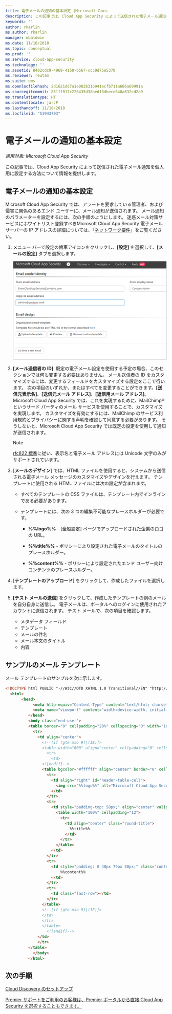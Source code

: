 ```yaml
---
title: 電子メールの通知の基本設定 |Microsoft Docs
description: この記事では、Cloud App Security によって送信された電子メール通知を個人用に設定する方法について情報を提供します。
keywords: ''
author: rkarlin
ms.author: rkarlin
manager: mbaldwin
ms.date: 11/16/2018
ms.topic: conceptual
ms.prod: ''
ms.service: cloud-app-security
ms.technology: ''
ms.assetid: 8402cdc9-4969-4150-b567-ccc9d75e5370
ms.reviewer: reutam
ms.suite: ems
ms.openlocfilehash: 2d1621dd7a1e082631b941ecfb711a686a69991a
ms.sourcegitcommit: 851ff017c226435d38bed18dbece640a632cd2a0
ms.translationtype: HT
ms.contentlocale: ja-JP
ms.lasthandoff: 11/18/2018
ms.locfileid: "51943703"
---
```

# <a name="email-notification-preferences"></a>電子メールの通知の基本設定

*適用対象: Microsoft Cloud App Security*

この記事では、Cloud App Security によって送信された電子メール通知を個人用に設定する方法について情報を提供します。

## <a name="mailsettings"></a> 電子メールの通知の基本設定  

 Microsoft Cloud App Security では、アラートを要求している管理者、および侵害に関係のあるエンド ユーザーに、メール通知が送信されます。 メール通知のパラメーターを設定するには、次の手順のようにします。 迷惑メール対策サービスにホワイトリスト登録すべきMicrosoft Cloud App Security 電子メール サーバーの IP アドレスの詳細については、「[ネットワーク要件](network-requirements.md)」をご覧ください。

1. メニュー バーで設定の歯車アイコンをクリックし、**[設定]** を選択して、**[メールの設定]** タブを選択します。  

   ![メールの設定](./media/mail-settings-config.png)

2. **[メール送信者の ID]**: 既定の電子メール設定を使用する予定の場合、このセクションでは何も変更する必要はありません。 メール送信者の ID をカスタマイズするには、変更するフィールドをカスタマイズする設定をここで行います。 次の項目のいずれか、またはすべてを変更することができます。**[送信元表示名]**、**[送信元メール アドレス]**、**[返信用メール アドレス]**。 Microsoft Cloud App Security では、これを実現するために、MailChimp® というサード パーティのメール サービスを使用することで、カスタマイズを実現します。 カスタマイズを有効にするには、MailChimp のサービス利用規約とプライバシーに関する声明を確認して同意する必要があります。 そうしないと、Microsoft Cloud App Security では既定の設定を使用して通知が送信されます。
 
   > [!NOTE]
   > [rfc822 標準](http://www.rfc-editor.org/rfc/rfc822.txt)に従い、表示名と電子メール アドレスには Unicode 文字のみがサポートされています。

  
3. [**メールのデザイン**] では、HTML ファイルを使用すると、システムから送信される電子メール メッセージのカスタマイズやデザインを行えます。 テンプレートに使用される HTML ファイルには次の設定が含まれます。  
  
   - すべてのテンプレートの CSS ファイルは、テンプレート内でインラインである必要があります。  
  
   - テンプレートには、次の 3 つの編集不可能なプレースホルダーが必要です。  
  
        - **%%logo%%** - [全般設定] ページでアップロードされた企業のロゴの URL。  
  
        - **%%title%%** - ポリシーにより設定された電子メールのタイトルのプレースホルダー。  

        - **%%content%%** - ポリシーにより設定されたエンド ユーザー向けコンテンツのプレースホルダー。  

4. [**テンプレートのアップロード**] をクリックして、作成したファイルを選択します。 

5. **[テスト メールの送信]** をクリックして、作成したテンプレートの例のメールを自分自身に送信し。 電子メールは、ポータルへのログインに使用されたアカウントに送信されます。 テスト メールで、次の項目を確認します。
    - メタデータ フィールド
    - テンプレート
    - メールの件名
    - メール本文のタイトル
    - 内容

## <a name="sample-email-template"></a>サンプルのメール テンプレート

メール テンプレートのサンプルを次に示します。

```html
<!DOCTYPE html PUBLIC "-//W3C//DTD XHTML 1.0 Transitional//EN" "http://www.w3.org/TR/xhtml1/DTD/xhtml1-transitional.dtd">
  <html>  
       <head>  
            <meta http-equiv="Content-Type" content="text/html; charset=UTF-8"/>  
            <meta name="viewport" content="width=device-width, initial-scale=1.0"/>  
          </head>  
          <body class="end-user">  
          <table border="0" cellpadding="20%" cellspacing="0" width="100%" id="background-table">  
            <tr>  
              <td align="center">  
                <!--[if (gte mso 9)|(IE)]>  
                <table width="600" align="center" cellpadding="0" cellspacing="0" border="0">  
                  <tr>  
                    <td>  
                <![endif]-->  
                <table bgcolor="#ffffff" align="center" border="0" cellpadding="0" cellspacing="0" style="padding-bottom: 40px;" id="container-table">  
                  <tr>  
                    <td align="right" id="header-table-cell">  
                      <img src="%%logo%%" alt="Microsoft Cloud App Security" id="org-logo" />  
                    </td>  
                  </tr>  
                  <tr>  
                    <td style="padding-top: 58px;" align="center" valign="top">  
                      <table width="100%" cellpadding="12">  
                        <tr>  
                          <td align="center" class="round-title">  
                            %%title%%  
                          </td>  
                        </tr>  
                      </table>  
                    </td>  
                  </tr>  
                  <tr>  
                    <td style="padding: 0 40px 79px 40px;" class="content-table-cell" align="left" valign="top">  
                        %%content%%  
                    </td>  
                  </tr>  
                  <tr>  
                    <td class="last-row"></td>  
                  </tr>  
                </table>  
                <!--[if (gte mso 9)|(IE)]>  
                </td>  
                </tr>  
                </table>  
                  <![endif]-->  
              </td>  
              </tr>  
          </table>  
            </body>  
          </html>  
```

## <a name="next-steps"></a>次の手順

[Cloud Discovery のセットアップ](set-up-cloud-discovery.md)   

[Premier サポートをご利用のお客様は、Premier ポータルから直接 Cloud App Security を選択することもできます。](https://premier.microsoft.com/)  
  
  